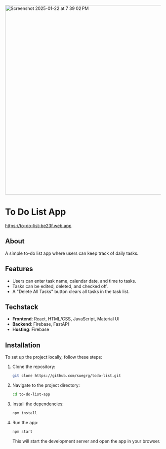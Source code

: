 <img width="610" alt="Screenshot 2025-01-22 at 7 39 02 PM" src="https://github.com/user-attachments/assets/9142f136-315c-469b-8dc7-f4e2c9e5ddf2" />

# To Do List App

https://to-do-list-be23f.web.app

## About

A simple to-do list app where users can keep track of daily tasks.

## Features

- Users can enter task name, calendar date, and time to tasks.
- Tasks can be edited, deleted, and checked off.
- A "Delete All Tasks" button clears all tasks in the task list.

## Techstack

- **Frontend**: React, HTML/CSS, JavaScript, Material UI
- **Backend**: Firebase, FastAPI
- **Hosting**: Firebase

## Installation

To set up the project locally, follow these steps:

1. Clone the repository:
    ```bash
    git clone https://github.com/suegrg/todo-list.git
    ```

2. Navigate to the project directory:
    ```bash
    cd to-do-list-app
    ```

3. Install the dependencies:
    ```bash
    npm install
    ```

4. Run the app:
    ```bash
    npm start
    ```

   This will start the development server and open the app in your browser.
